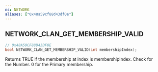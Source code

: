 ```yaml
---
ns: NETWORK
aliases: ["0x48a59cf88d43df0e"]
---
```

## NETWORK_CLAN_GET_MEMBERSHIP_VALID

```c
// 0x48A59CF88D43DF0E
bool NETWORK_CLAN_GET_MEMBERSHIP_VALID(int membershipIndex);
```

Returns TRUE if the membership at index is membershipIndex. Check for the Number. 0 for the Primary membership.

